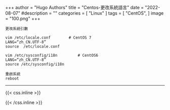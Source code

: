 +++
author = "Hugo Authors"
title = "Centos-更改系統語言"
date = "2022-08-07"
#description = ""
categories = [
    "Linux"
]
tags = [
    "CentOS",
]
image = "100.png"
+++


    更改系統引數
    
    vim /etc/locale.conf		# CentOS 7
    LANG=“zh_CN.UTF-8”
    source  /etc/locale.conf
    
    vim /etc/sysconfig/i18n	        # CentOS6
    LANG=“zh_CN.UTF-8”
    source /etc/sysconfig/i18n
    
    重啟系統
    reboot
    


***

{{< css.inline >}}
<style>
.emojify {
	font-family: Apple Color Emoji, Segoe UI Emoji, NotoColorEmoji, Segoe UI Symbol, Android Emoji, EmojiSymbols;
	font-size: 2rem;
	vertical-align: middle;
}
@media screen and (max-width:650px) {
  .nowrap {
    display: block;
    margin: 25px 0;
  }
}
</style>
{{< /css.inline >}}
